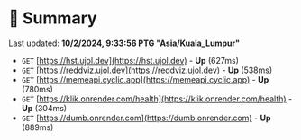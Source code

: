 # 📖 Summary
Last updated: **10/2/2024, 9:33:56 PTG "Asia/Kuala_Lumpur"**

- `GET` [https://hst.ujol.dev](https://hst.ujol.dev) - **Up** (627ms)
- `GET` [https://reddviz.ujol.dev](https://reddviz.ujol.dev) - **Up** (538ms)
- `GET` [https://memeapi.cyclic.app](https://memeapi.cyclic.app) - **Up** (780ms)
- `GET` [https://klik.onrender.com/health](https://klik.onrender.com/health) - **Up** (304ms)
- `GET` [https://dumb.onrender.com](https://dumb.onrender.com) - **Up** (889ms)
